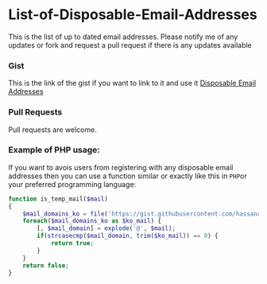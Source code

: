 # List-of-Disposable-Email-Addresses
This is the list of up to dated email addresses.
Please notify me of any updates or fork and request a pull request if there is any updates available

### Gist
This is the link of the gist if you want to link to it and use it
[Disposable Email Addresses](https://gist.github.com/hassanazimi/d6e49469258d7d06f9f4 "Disposable Email Addresses")

### Pull Requests
Pull requests are welcome.

### Example of PHP usage:

If you want to avois users from registering with any disposable email addresses then you can use a function similar or exactly like this in `PHP`or your preferred programming language:

```php
function is_temp_mail($mail)
{
    $mail_domains_ko = file('https://gist.githubusercontent.com/hassanazimi/d6e49469258d7d06f9f4/raw/disposable_email_addresses');
    foreach($mail_domains_ko as $ko_mail) {
        [, $mail_domain] = explode('@', $mail);
        if(strcasecmp($mail_domain, trim($ko_mail)) == 0) {
            return true;
        }
    }
    return false;
}
```
